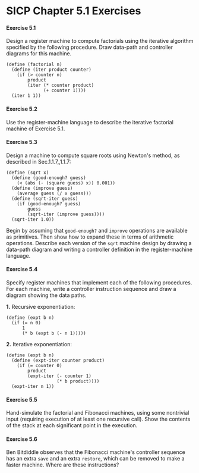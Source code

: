 # SICP Chapter 5.1 Exercises

#### Exercise 5.1

Design a register machine to
compute factorials using the iterative algorithm specified by the following
procedure.  Draw data-path and controller diagrams for this machine.

```rkt
(define (factorial n)
  (define (iter product counter)
    (if (> counter n)
        product
        (iter (* counter product)
              (+ counter 1))))
  (iter 1 1))
```

#### Exercise 5.2

Use the register-machine language
to describe the iterative factorial machine of Exercise 5.1.

#### Exercise 5.3

Design a machine to compute square
roots using Newton's method, as described in Sec.1.1.7,,1.1.7:

```rkt
(define (sqrt x)
  (define (good-enough? guess)
    (< (abs (- (square guess) x)) 0.001))
  (define (improve guess)
    (average guess (/ x guess)))
  (define (sqrt-iter guess)
    (if (good-enough? guess)
        guess
        (sqrt-iter (improve guess))))
  (sqrt-iter 1.0))
```

Begin by assuming that `good-enough?` and `improve` operations are
available as primitives.  Then show how to expand these in terms of arithmetic
operations.  Describe each version of the `sqrt` machine design by drawing
a data-path diagram and writing a controller definition in the register-machine
language.

#### Exercise 5.4

Specify register machines that
implement each of the following procedures.  For each machine, write a
controller instruction sequence and draw a diagram showing the data paths.

**1.** Recursive exponentiation:

```rkt
(define (expt b n)
  (if (= n 0)
      1
      (* b (expt b (- n 1)))))
```

**2.** Iterative exponentiation:

```rkt
(define (expt b n)
  (define (expt-iter counter product)
    (if (= counter 0)
        product
        (expt-iter (- counter 1)
                   (* b product))))
  (expt-iter n 1))
```



#### Exercise 5.5

Hand-simulate the factorial and
Fibonacci machines, using some nontrivial input (requiring execution of at
least one recursive call).  Show the contents of the stack at each significant
point in the execution.

#### Exercise 5.6

Ben Bitdiddle observes that the
Fibonacci machine's controller sequence has an extra `save` and an extra
`restore`, which can be removed to make a faster machine.  Where are these
instructions?

